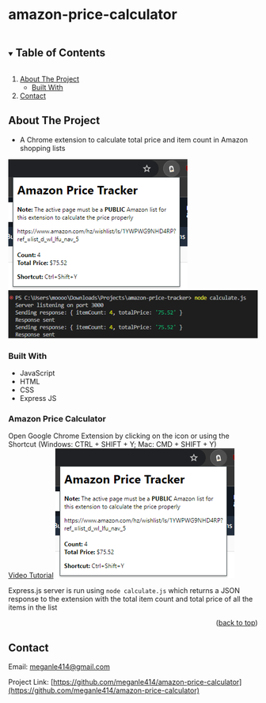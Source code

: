 # amazon-price-calculator
<!-- TABLE OF CONTENTS -->
<details open="open">
  <summary><h2 style="display: inline-block">Table of Contents</h2></summary>
  <ol>
    <li>
      <a href="#about-the-project">About The Project</a>
      <ul>
        <li><a href="#built-with">Built With</a></li>
      </ul>
    </li>
    <li><a href="#contact">Contact</a></li>
  </ol>
</details>

<!-- ABOUT THE PROJECT -->
## About The Project

* A Chrome extension to calculate total price and item count in Amazon shopping lists

<img src="images/extension.png">
<img src="images/results.png">

### Built With

* JavaScript
* HTML
* CSS
* Express JS

### Amazon Price Calculator

Open Google Chrome Extension by clicking on the icon or using the Shortcut (Windows: CTRL + SHIFT + Y; Mac: CMD + SHIFT + Y)<br>
[Video Tutorial]()
![Screenshot](https://github.com/meganle414/amazon-price-calculator/blob/main/images/extension.png?raw=true)

Express.js server is run using
```node calculate.js```
which returns a JSON response to the extension with the total item count and total price of all the items in the list

<p align="right">(<a href="#readme-top">back to top</a>)</p>

<!-- CONTACT -->
## Contact

Email: meganle414@gmail.com

Project Link: [https://github.com/meganle414/amazon-price-calculator](https://github.com/meganle414/amazon-price-calculator)

[linkedin-url]: https://linkedin.com/in/meganle414/
